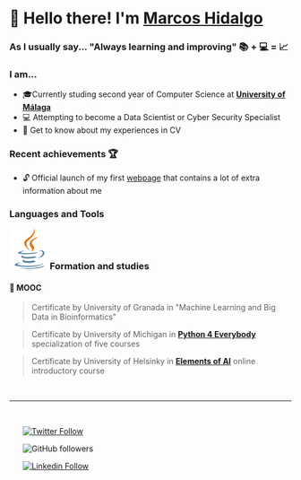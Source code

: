 # 👋 Hello there! I'm [Marcos Hidalgo][website] 
### As I usually say... "Always learning and improving" 📚 + 💻 =  📈

### I am...
* 🎓Currently studing second year of Computer Science at  **[University of Málaga](https://www.uma.es/#gsc.tab=0)**
* 💻 Attempting to become a Data Scientist or Cyber Security Specialist
* 📄 Get to know about my experiences in CV


### Recent achievements 🏆
* 🔓 Official launch of my first [webpage][website] that contains a lot of extra information about me


### Languages and Tools 
<img align="left" src="icons/java.svg" />

<br /> <br />

### Formation and studies 
#### 📜 MOOC 
>  Certificate by University of Granada in "Machine Learning and Big Data in Bioinformatics" 

>  Certificate by University of Michigan in **[Python 4 Everybody](https://www.coursera.org/specializations/python)** specialization of five courses

>  Certificate by University of Helsinky in **[Elements of AI](https://course.elementsofai.com/)** online introductory course

<br />

---

<br />

<ul>

[![Twitter Follow](https://img.shields.io/twitter/follow/Marcos_Hidalgo_?color=%231DA1F2&label=Marcos%20Hidalgo&logo=twitter&style=plastic)](https://twitter.com/Marcos_Hidalgo_) 

![GitHub followers](https://img.shields.io/github/followers/MarkosHB?style=social) 

[![Linkedin Follow](https://img.shields.io/twitter/url?url=https://www.linkedin.com/in/marcoshidalgobcolor=%231DA1F2&label=LinkedIn&logo=linkedin&style=social)](https://www.linkedin.com/in/marcoshidalgob)

</ul>



<!-- LINKS -->
[website]: https://markoshb.github.io/

